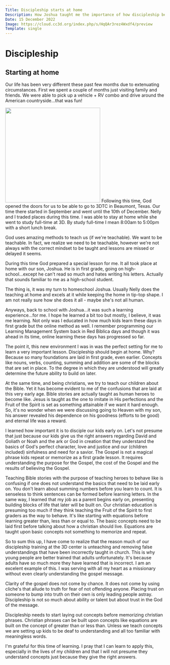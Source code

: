 ```yaml
---
Title: Discipleship starts at home
Description: How Joshua taught me the importance of how discipleship begins at home
Date: 15 December 2022
Image: https://cloud.cc3d.org/index.php/s/HqQAr3rez4Wxdf4/preview
Template: single
---
```


# Discipleship

## Starting at home

Our life has been very different these past few months due to extenuating circumstances. First we spent a couple of months just visiting family and friends. We were able to pick up a vehicle + RV combo and drive around the American countryside...that was fun! 

<img src="https://cloud.cc3d.org/index.php/apps/cms_pico/pico/wry-web/assets/josh.jpeg" width="300">  Following this time, God opened the doors for us to be able to go to 3DTC in Beaumont, Texas. Our time there started in September and went until the 10th of December.  Nelly and I traded places during this time. I was able to stay at home while she went to study full-time at 3D. By study full-time I mean 8:00am to 5:00pm with a short lunch break.  

God uses amazing methods to teach us (if we're teachable).  We want to be teachable. In fact, we realize we need to be teachable, however we're not always with the correct mindset to be taught and lessons are missed or delayed it seems. 

During this time God prepared a special lesson for me. It all took place at home with our son, Joshua. He is in first grade, going on high-school...except he can't read so much and hates writing his letters.  Actually that sounds familiar to me as a high-school student. 

The thing is, it was my turn to homeschool Joshua. Usually Nelly does the teaching at home and excels at it while keeping the home in tip-top shape. I am not really sure how she does it all - maybe she's not all human. 

Anyways, back to school with Joshua...it was such a learning experience...for me. I hope he learned a bit too but mostly, I believe, it was me learning. Not only was I educated in how much kids learn these days in first grade but the online method as well. I remember programming our Learning Management System back in Red Biblica days and though it was ahead in its time, online learning these days has progressed so far. 

The point it, this new environment I was in was the perfect setting for me to learn a very important lesson. Discipleship should begin at home. Why? Because so many foundations are laid in first grade, even earlier. Concepts like nouns, verbs, counting, summing and addition are some of the blocks that are set in place. To the degree in which they are understood will greatly determine the future ability to build on later. 

At the same time, and being christians, we try to teach our children about the Bible. Yet it has become evident to me of the confusions that are laid at this very early age. Bible stories are actually taught as human heroes to become like. Jesus is taught as the one to imitate in His perfections and the Fruit of the Spirit is set as something attainable if we want it hard enough.  So, it's no wonder when we were discussing going to Heaven with my son, his answer revealed his dependence on his goodness (efforts to be good) and eternal life was a reward.  

I learned how important it is to disciple our kids early on. Let's not presume that just because our kids give us the right answers regarding David and Goliath or Noah and the ark or God in creation that they understand the basics of God's perfect character, love and justice and our (children included) sinfulness and need for a savior. The Gospel is not a magical phrase kids repeat or memorize as a first grade lesson. It requires understanding the purpose for the Gospel, the cost of the Gospel and the results of believing the Gospel. 

Teaching Bible stories with the purpose of teaching heroes to behave like is confusing if one does not understand the basics that need to be laid early on.  You don't learn about summing numbers before you learn to count. It is senseless to think sentences can be formed before learning letters. In the same way, I learned that my job as a parent begins early on, presenting building blocks of life that later will be built on. Our christian education is presuming too much if they think teaching the Fruit of the Spirit to first graders as the way to behave. It's like starting with equations before learning greater than, less than or equal to. The basic concepts need to be laid first before talking about how a christian should live. Equations are taught upon basic concepts not something to memorize and repeat. 

So to sum this up, I have come to realize that the reason much of our discipleship training at the 3D center is unteaching and removing false understandings that have been incorrectly taught in church. This is why young people are better trained that adults unfortunately. It's because adults have so much more they have learned that is incorrect. I am an excelent example of this. I was serving with all my heart as a missionary without even clearly understanding the gospel message.  

Clarity of the gospel does not come by chance. It does not come by using cliche's that allude to truth for fear of not offending anyone. Placing trust on someone to bump into truth on their own is only leading people astray. Discipleship is not so much about ability or talent but about trust in the God of the message. 

Discipleship needs to start laying out concepts before memorizing christian phrases. Christian phrases can be built upon concepts like equations are built on the concept of greater than or less than. Unless we teach concepts we are setting up kids to be deaf to understanding and all too familiar with meaningless words. 

I'm grateful for this time of learning. I pray that I can learn to apply this, especially in the lives of my children and that I will not presume they understand concepts just because they give the right answers. 
